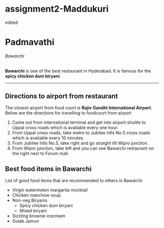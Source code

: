 # assignment2-Maddukuri
edited
# Padmavathi
###### Bawarchi
__Bawarchi__ is one of the best restaurant in Hyderabad. It is famous for the __spicy chicken dum biryani__.

---

## Directions to airport from restaurant

The closest airport from food court is **Rajiv Gandhi International Airport**.<br>
Below are the directions for travelling to foodcourt from airport
1. Come out from international terminal and get into airport shuttle to Uppal cross roads which is available every one hour.
2. From Uppal cross roads, take metro to Jubilee hills No.5 cross roads which is available every 10 minutes.
2. From Jubilee hills No.5, take right and go straight till Wipro junction.
3. From Wipro junction, take left and you can see Bawarchi restaurant on the right next to Forum mall.

## Best food items in Bawarchi
List of good food items that are recommended to others in Bawarchi
- Virgin watermelon margarita mocktail
- Chicken manchow soup
- Non-veg Biryanis
    - Spicy chicken dum biryani
    - Mixed biryani
- Sizzling brownie icecream
- Gulab Jamun

